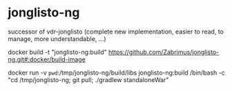 # jonglisto-ng
successor of vdr-jonglisto (complete new implementation, easier to read, to manage, more understandable, ...)

docker build -t "jonglisto-ng:build" https://github.com/Zabrimus/jonglisto-ng.git#:docker/build-image

docker run -v `pwd`:/tmp/jonglisto-ng/build/libs jonglisto-ng:build /bin/bash -c "cd /tmp/jonglisto-ng; git pull; ./gradlew standaloneWar"



